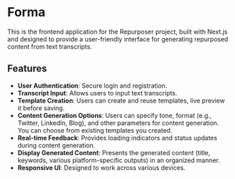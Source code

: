 # Forma

This is the frontend application for the Repurposer project, built with Next.js and designed to provide a user-friendly interface for generating repurposed content from text transcripts.

## Features

*   **User Authentication**: Secure login and registration.
*   **Transcript Input**: Allows users to input text transcripts.
*   **Template Creation**: Users can create and reuse templates, live preview it before saving.
*   **Content Generation Options**: Users can specify tone, format (e.g., Twitter, LinkedIn, Blog), and other parameters for content generation. You can choose from existing templates you created.
*   **Real-time Feedback**: Provides loading indicators and status updates during content generation.
*   **Display Generated Content**: Presents the generated content (title, keywords, various platform-specific outputs) in an organized manner.
*   **Responsive UI**: Designed to work across various devices.
